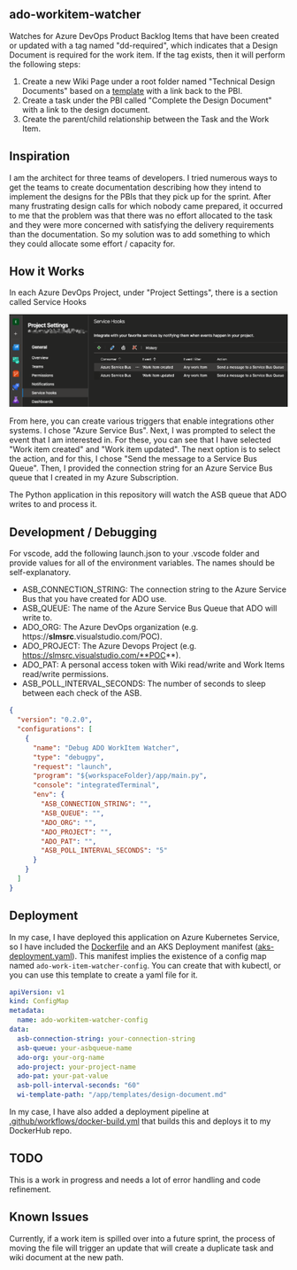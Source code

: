 ## ado-workitem-watcher

Watches for Azure DevOps Product Backlog Items that have been created or updated with a tag named "dd-required", which indicates that a Design Document is required for the work item. If the tag exists, then it will perform the following steps:

1. Create a new Wiki Page under a root folder named "Technical Design Documents" based on a [template](./app/templates/design-document.md) with a link back to the PBI.
2. Create a task under the PBI called "Complete the Design Document" with a link to the design document.
3. Create the parent/child relationship between the Task and the Work Item.

## Inspiration

I am the architect for three teams of developers. I tried numerous ways to get the teams to create documentation describing how they intend to implement the designs for the PBIs that they pick up for the sprint. After many frustrating design calls for which nobody came prepared, it occurred to me that the problem was that there was no effort allocated to the task and they were more concerned with satisfying the delivery requirements than the documentation. So my solution was to add something to which they could allocate some effort / capacity for.

## How it Works

In each Azure DevOps Project, under "Project Settings", there is a section called Service Hooks

![image.png](./images/service-hooks.png)

From here, you can create various triggers that enable integrations other systems. I chose "Azure Service Bus". Next, I was prompted to select the event that I am interested in. For these, you can see that I have selected "Work item created" and "Work item updated". The next option is to select the action, and for this, I chose "Send the message to a Service Bus Queue". Then, I provided the connection string for an Azure Service Bus queue that I created in my Azure Subscription.

The Python application in this repository will watch the ASB queue that ADO writes to and process it.

## Development / Debugging

For vscode, add the following launch.json to your .vscode folder and provide values for all of the environment variables. The names should be self-explanatory.

- ASB_CONNECTION_STRING: The connection string to the Azure Service Bus that you have created for ADO use.
- ASB_QUEUE: The name of the Azure Service Bus Queue that ADO will write to.
- ADO_ORG: The Azure DevOps organization (e.g. https://**slmsrc**.visualstudio.com/POC).
- ADO_PROJECT: The Azure Devops Project (e.g. https://slmsrc.visualstudio.com/**POC**).
- ADO_PAT: A personal access token with Wiki read/write and Work Items read/write permissions.
- ASB_POLL_INTERVAL_SECONDS: The number of seconds to sleep between each check of the ASB.

```json
{
  "version": "0.2.0",
  "configurations": [
    {
      "name": "Debug ADO WorkItem Watcher",
      "type": "debugpy",
      "request": "launch",
      "program": "${workspaceFolder}/app/main.py",
      "console": "integratedTerminal",
      "env": {
        "ASB_CONNECTION_STRING": "",
        "ASB_QUEUE": "",
        "ADO_ORG": "",
        "ADO_PROJECT": "",
        "ADO_PAT": "",
        "ASB_POLL_INTERVAL_SECONDS": "5"
      }
    }
  ]
}
```

## Deployment

In my case, I have deployed this application on Azure Kubernetes Service, so I have included the [Dockerfile](./Dockerfile) and an AKS Deployment manifest ([aks-deployment.yaml](./aks-deployment.yaml)). This manifest implies the existence of a config map named `ado-work-item-watcher-config`. You can create that with kubectl, or you can use this template to create a yaml file for it.

```yaml
apiVersion: v1
kind: ConfigMap
metadata:
  name: ado-workitem-watcher-config
data:
  asb-connection-string: your-connection-string
  asb-queue: your-asbqueue-name
  ado-org: your-org-name
  ado-project: your-project-name
  ado-pat: your-pat-value
  asb-poll-interval-seconds: "60"
  wi-template-path: "/app/templates/design-document.md"
```

In my case, I have also added a deployment pipeline at [.github/workflows/docker-build.yml](./.github/workflows/docker-build.yml) that builds this and deploys it to my DockerHub repo.

## TODO

This is a work in progress and needs a lot of error handling and code refinement.

## Known Issues

Currently, if a work item is spilled over into a future sprint, the process of moving the file will trigger an update that will create a duplicate task and wiki document at the new path.
